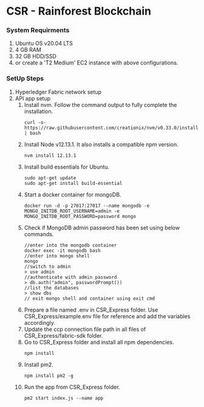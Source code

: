 # CSR - Rainforest Blockchain

### System Requirments

1. Ubuntu OS v20.04 LTS
1. 4 GB RAM
1. 32 GB HDD/SSD
1. or create a 'T2 Medium' EC2 instance with above configurations.

### SetUp Steps

1. Hyperledger Fabric network setup
1. API app setup
   1. Install nvm. Follow the command output to fully complete the installation.
      ```
      curl -o- https://raw.githubusercontent.com/creationix/nvm/v0.33.0/install.sh | bash
      ```
   1. Install Node v12.13.1. It also installs a compatible npm version.
      ```
      nvm install 12.13.1
      ```
   1. Install build essentials for Ubuntu.
      ```
      sudo apt-get update
      sudo apt-get install build-essential
      ```
   1. Start a docker container for mongoDB.
      ```
      docker run -d -p 27017:27017 --name mongodb -e MONGO_INITDB_ROOT_USERNAME=admin -e MONGO_INITDB_ROOT_PASSWORD=password mongo
      ```
   1. Check if MongoDB admin password has been set using below commands.
      ```
      //enter into the mongodb container
      docker exec -it mongodb bash
      //enter into mongo shell
      mongo
      //switch to admin
      > use admin
      //authenticate with admin password
      > db.auth("admin", passwordPrompt())
      //list the databases
      > show dbs
      // exit mongo shell and container using exit cmd
      ```
   1. Prepare a file named .env in CSR_Express folder. Use CSR_Express/example.env file for reference and add the variables accordingly.
   1. Update the ccp connection file path in all files of CSR_Express/fabric-sdk folder.
   1. Go to CSR_Express folder and install all npm dependencies.
      ```
      npm install
      ```
   1. Install pm2.
      ```
      npm install pm2 -g
      ```
   1. Run the app from CSR_Express folder.
      ```
      pm2 start index.js --name app
      ```
